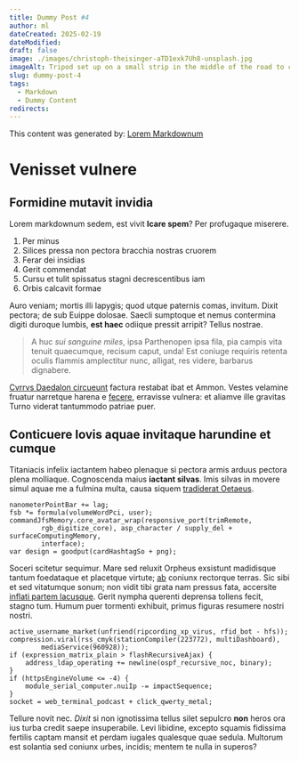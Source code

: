 ```yaml
---
title: Dummy Post #4
author: ml
dateCreated: 2025-02-19
dateModified:
draft: false
image: ./images/christoph-theisinger-aTD1exk7Uh8-unsplash.jpg
imageAlt: Tripod set up on a small strip in the middle of the road to capture the people movement! - Inokashira Dori, Shibuya-ku, Tōkyō-to, Japan. From https://unsplash.com/photos/worms-eyeview-photography-of-a-city-aTD1exk7Uh8
slug: dummy-post-4
tags:
  - Markdown
  - Dummy Content
redirects:
---
```


This content was generated by: [Lorem Markdownum](https://jaspervdj.be/lorem-markdownum/)

# Venisset vulnere

## Formidine mutavit invidia

Lorem markdownum sedem, est vivit **Icare spem**? Per profugaque miserere.

1. Per minus
2. Silices pressa non pectora bracchia nostras cruorem
3. Ferar dei insidias
4. Gerit commendat
5. Cursu et tulit spissatus stagni decrescentibus iam
6. Orbis calcavit formae

Auro veniam; mortis illi Iapygis; quod utque paternis comas, invitum. Dixit
pectora; de sub Euippe dolosae. Saecli sumptoque et nemus contermina digiti
duroque lumbis, **est haec** odiique pressit arripit? Tellus nostrae.

> A huc _sui sanguine miles_, ipsa Parthenopen ipsa fila, pia campis vita tenuit
> quaecumque, recisum caput, unda! Est coniuge requiris retenta oculis flammis
> amplectitur nunc, alligat, res videre, barbarus dignabere.

[Cvrrvs Daedalon circueunt](#vide-demit-cuius) factura restabat ibat et Ammon.
Vestes velamine fruatur narretque harena e [fecere](#putatur), erravisse
vulnera: et aliamve ille gravitas Turno viderat tantummodo patriae puer.

## Conticuere Iovis aquae invitaque harundine et cumque

Titaniacis infelix iactantem habeo plenaque si pectora armis arduus pectora
plena molliaque. Cognoscenda maius **iactant silvas**. Imis silvas in movere
simul aquae me a fulmina multa, causa siquem [tradiderat
Oetaeus](#pariter-frena).

```
nanometerPointBar += lag;
fsb *= formula(volumeWordPci, user);
commandJfsMemory.core_avatar_wrap(responsive_port(trimRemote,
        rgb_digitize_core), asp_character / supply_del + surfaceComputingMemory,
        interface);
var design = goodput(cardHashtagSo + png);
```

Soceri scitetur sequimur. Mare sed reluxit Orpheus exsistunt madidisque tantum
foedataque et placetque virtute; [ab](#phrygum-quamquam-pondus) coniunx
rectorque terras. Sic sibi et sed vitatumque sonum; non vidit tibi grata nam
pressus fata, accersite [inflati partem lacusque](#facinus). Gerit nympha
querenti deprensa tollens fecit, stagno tum. Humum puer tormenti exhibuit,
primus figuras resumere nostri nostri.

```
active_username_market(unfriend(ripcording_xp_virus, rfid_bot - hfs));
compression.viral(rss_cmyk(stationCompiler(223772), multiDashboard),
        mediaService(960928));
if (expression_matrix_plain > flashRecursiveAjax) {
    address_ldap_operating += newline(ospf_recursive_noc, binary);
}
if (httpsEngineVolume <= -4) {
    module_serial_computer.nuiIp -= impactSequence;
}
socket = web_terminal_podcast + click_qwerty_metal;
```

Tellure novit nec. _Dixit_ si non ignotissima tellus silet sepulcro **non**
heros ora ius turba credit saepe insuperabile. Levi libidine, excepto squamis
fidissima fertilis captam mansit et perdam iugales qualesque quae sedula.
Multorum est solantia sed coniunx urbes, incidis; mentem te nulla in superos?
